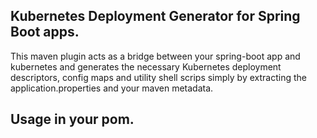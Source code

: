 ## Kubernetes Deployment Generator for Spring Boot apps.

This maven plugin acts as a bridge between your spring-boot app and kubernetes and generates the necessary 
Kubernetes deployment descriptors, config maps and utility shell scrips simply by extracting the
application.properties and your maven metadata.

## Usage in your pom.

 